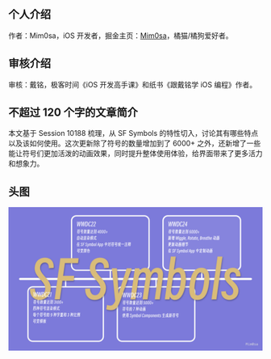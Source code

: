## 个人介绍

作者：Mim0sa，iOS 开发者，掘金主页：[Mim0sa](https://juejin.cn/user/1433418892590136)，橘猫/橘狗爱好者。

## 审核介绍

审核：戴铭，极客时间《iOS 开发高手课》和纸书《跟戴铭学 iOS 编程》作者。

## 不超过 120 个字的文章简介

本文基于 Session 10188 梳理，从 SF Symbols 的特性切入，讨论其有哪些特点以及该如何使用。这次更新除了符号的数量增加到了 6000+ 之外，还新增了一些能让符号们更加活泼的动画效果，同时提升整体使用体验，给界面带来了更多活力和想象力。

## 头图

![WWDC24History](images/WWDC24History.png)
